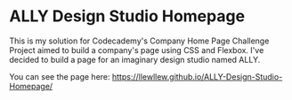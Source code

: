 # ALLY Design Studio Homepage
 
 This is my solution for Codecademy's Company Home Page Challenge Project aimed to build a company's page using CSS and Flexbox. I've decided to build a page for an imaginary design studio named ALLY.
 
 You can see the page here: https://llewllew.github.io/ALLY-Design-Studio-Homepage/
